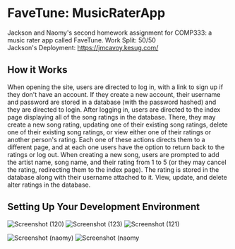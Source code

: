 # FaveTune: MusicRaterApp
Jackson and Naomy's second homework assignment for COMP333: a music rater app called FaveTune. Work Split: 50/50 <br>
Jackson's Deployment: https://jmcavoy.kesug.com/

## How it Works
When opening the site, users are directed to log in, with a link to sign up if they don't have an account. If they create a new account, their username and password are stored in a database (with the password hashed) and they are directed to login. After logging in, users are directed to the index page displaying all of the song ratings in the database. There, they may create a new song rating, updating one of their existing song ratings, delete one of their existing song ratings, or view either one of their ratings or another person's rating. Each one of these actions directs them to a different page, and at each one users have the option to return back to the ratings or log out. When creating a new song, users are prompted to add the artist name, song name, and their rating from 1 to 5 (or they may cancel the rating, redirecting them to the index page). The rating is stored in the database along with their username attached to it. View, update, and delete alter ratings in the database. 

## Setting Up Your Development Environment

![Screenshot (120)](https://github.com/Jmac041/MusicRaterApp/assets/144952777/096b85ec-eca3-4332-961f-1986202efa60)
![Screenshot (123)](https://github.com/Jmac041/MusicRaterApp/assets/144952777/99c3f8ca-cec8-49e9-8d8d-887b04b31bca)
![Screenshot (121)](https://github.com/Jmac041/MusicRaterApp/assets/144952777/dcb40e89-98c4-42e2-9156-36d686d867c3)

![Screenshot (naomy)](https://github.com/Jmac041/MusicRaterApp/assets/85355678/944fe2c5-b002-4caf-96be-cbeaad33ee9b)
![Screenshot (naomy](https://github.com/Jmac041/MusicRaterApp/assets/85355678/1ff21582-c63e-4101-be3b-beb278423041)




